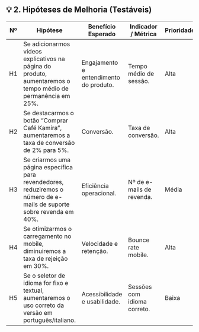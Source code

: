 ## 💡 2. Hipóteses de Melhoria (Testáveis)

| Nº | Hipótese | Benefício Esperado | Indicador / Métrica | Prioridade |
|----|-----------|-------------------|----------------------|-------------|
| H1 | Se adicionarmos vídeos explicativos na página do produto, aumentaremos o tempo médio de permanência em 25%. | Engajamento e entendimento do produto. | Tempo médio de sessão. | Alta |
| H2 | Se destacarmos o botão “Comprar Café Kamira”, aumentaremos a taxa de conversão de 2% para 5%. | Conversão. | Taxa de conversão. | Alta |
| H3 | Se criarmos uma página específica para revendedores, reduziremos o número de e-mails de suporte sobre revenda em 40%. | Eficiência operacional. | Nº de e-mails de revenda. | Média |
| H4 | Se otimizarmos o carregamento no mobile, diminuiremos a taxa de rejeição em 30%. | Velocidade e retenção. | Bounce rate mobile. | Alta |
| H5 | Se o seletor de idioma for fixo e textual, aumentaremos o uso correto da versão em português/italiano. | Acessibilidade e usabilidade. | Sessões com idioma correto. | Baixa |
